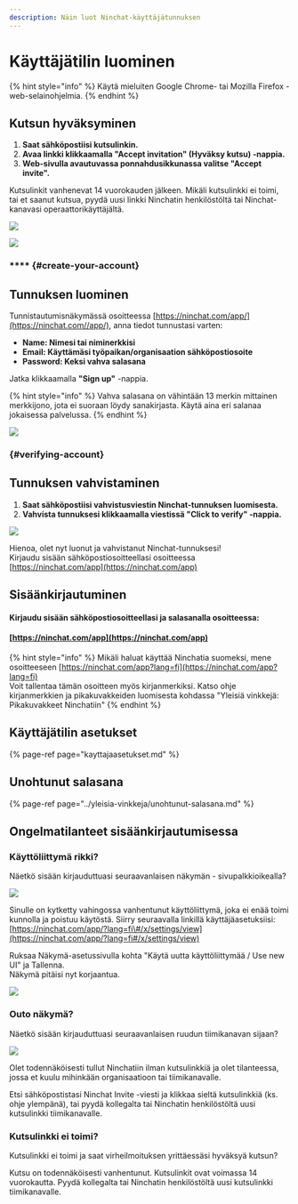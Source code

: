 ```yaml
---
description: Näin luot Ninchat-käyttäjätunnuksen
---
```


# Käyttäjätilin luominen

{% hint style="info" %}
Käytä mieluiten Google Chrome- tai Mozilla Firefox -web-selainohjelmia.
{% endhint %}

## Kutsun hyväksyminen

1. **Saat sähköpostiisi kutsulinkin.** 
2. **Avaa linkki klikkaamalla "Accept invitation" \(Hyväksy kutsu\) -nappia.**
3. **Web-sivulla avautuvassa ponnahdusikkunassa valitse "Accept invite".**

Kutsulinkit vanhenevat 14 vuorokauden jälkeen. Mikäli kutsulinkki ei toimi, tai et saanut kutsua, pyydä uusi linkki Ninchatin henkilöstöltä tai Ninchat-kanavasi operaattorikäyttäjältä.

![](../.gitbook/assets/invite-gmail.png)

![](../.gitbook/assets/invite-accept.png)

### \*\*\*\* {#create-your-account}

## **Tunnuksen luominen**

Tunnistautumisnäkymässä osoitteessa [https://ninchat.com/app/](https://ninchat.com//app/), anna tiedot tunnustasi varten:

* **Name: Nimesi tai niminerkkisi**
* **Email: Käyttämäsi työpaikan/organisaation sähköpostiosoite**
* **Password: Keksi vahva salasana**

Jatka klikkaamalla **"Sign up"** -nappia.

{% hint style="info" %}
Vahva salasana on vähintään 13 merkin mittainen merkkijono, jota ei suoraan löydy sanakirjasta. Käytä aina eri salanaa jokaisessa palvelussa.
{% endhint %}

![](../.gitbook/assets/invite-accept-signup.png)

###  {#verifying-account}

## Tunnuksen vahvistaminen

1. **Saat sähköpostiisi vahvistusviestin Ninchat-tunnuksen luomisesta.**
2. **Vahvista tunnuksesi klikkaamalla viestissä "Click to verify" -nappia.**

![](../.gitbook/assets/verify.png)

Hienoa, olet nyt luonut ja vahvistanut Ninchat-tunnuksesi!   
Kirjaudu sisään sähköpostiosoitteellasi osoitteessa [https://ninchat.com/app](https://ninchat.com/app)​

## Sisäänkirjautuminen

#### Kirjaudu sisään sähköpostiosoitteellasi ja salasanalla osoitteessa:

#### [https://ninchat.com/app](https://ninchat.com/app)​

{% hint style="info" %}
Mikäli haluat käyttää Ninchatia suomeksi, mene osoitteeseen [https://ninchat.com/app​?lang=fi](https://ninchat.com/app​?lang=fi)   
Voit tallentaa tämän osoitteen myös kirjanmerkiksi. Katso ohje kirjanmerkkien ja pikakuvakkeiden luomisesta kohdassa "Yleisiä vinkkejä: Pikakuvakkeet Ninchatiin"
{% endhint %}



## Käyttäjätilin asetukset

{% page-ref page="kayttajaasetukset.md" %}



## Unohtunut salasana

{% page-ref page="../yleisia-vinkkeja/unohtunut-salasana.md" %}



## Ongelmatilanteet sisäänkirjautumisessa

### Käyttöliittymä rikki?

Näetkö sisään kirjauduttuasi seuraavanlaisen näkymän - sivupalkkioikealla?

![](../.gitbook/assets/old-ui.png)

Sinulle on kytketty vahingossa vanhentunut käyttöliittymä, joka ei enää toimi kunnolla ja poistuu käytöstä. Siirry seuraavalla linkillä käyttäjäasetuksiisi: [https://ninchat.com/app/?lang=fi\#/x/settings/view](https://ninchat.com/app/?lang=fi#/x/settings/view)

Ruksaa Näkymä-asetussivulla kohta "Käytä uutta käyttöliittymää / Use new UI" ja Tallenna.  
Näkymä pitäisi nyt korjaantua.

![](../.gitbook/assets/user-settings-view-old-ui.png)

### Outo näkymä?

Näetkö sisään kirjauduttuasi seuraavanlaisen ruudun tiimikanavan sijaan?

![](../.gitbook/assets/welcome-screen%20%283%29.png)

Olet todennäköisesti tullut Ninchatiin ilman kutsulinkkiä ja olet tilanteessa, jossa et kuulu mihinkään organisaatioon tai tiimikanavalle.

Etsi sähköpostistasi Ninchat Invite -viesti ja klikkaa sieltä kutsulinkkiä \(ks. ohje ylempänä\), tai pyydä kollegalta tai Ninchatin henkilöstöltä uusi kutsulinkki tiimikanavalle.

### Kutsulinkki ei toimi?

Kutsulinkki ei toimi ja saat virheilmoituksen yrittäessäsi hyväksyä kutsun?

Kutsu on todennäköisesti vanhentunut. Kutsulinkit ovat voimassa 14 vuorokautta. Pyydä kollegalta tai Ninchatin henkilöstöltä uusi kutsulinkki tiimikanavalle.

